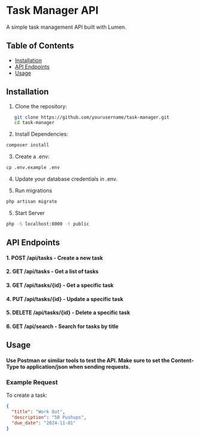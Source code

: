 # Task Manager API

A simple task management API built with Lumen.

## Table of Contents

- [Installation](#installation)
- [API Endpoints](#api-endpoints)
- [Usage](#usage)


## Installation

1. Clone the repository:

```bash
   git clone https://github.com/yourusername/task-manager.git
   cd task-manager
   ```

2. Install Dependencies:

```bash
composer install
```
3. Create a .env:

```bash
cp .env.example .env
```
4. Update your database credentials in .env.


5. Run migrations

```bash
php artisan migrate
```

5. Start Server

```bash
php -S localhost:8000 -t public
```

## API Endpoints

#### 1. POST /api/tasks - Create a new task
#### 2. GET /api/tasks - Get a list of tasks
#### 3. GET /api/tasks/{id} - Get a specific task
#### 4. PUT /api/tasks/{id} - Update a specific task
#### 5. DELETE /api/tasks/{id} - Delete a specific task
#### 6. GET /api/search - Search for tasks by title

## Usage

#### Use Postman or similar tools to test the API. Make sure to set the Content-Type to application/json when sending requests.

### Example Request

To create a task:

```json
{
  "title": "Work Out",
  "description": "50 Pushups",
  "due_date": "2024-11-01"
}
```
